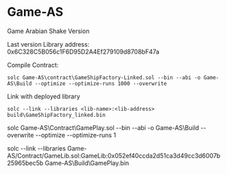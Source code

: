 # Game-AS
Game Arabian Shake Version

Last version Library address: 0x6C328C5B056c1F6D95D2A4Ef279109d8708bF47a

Compile Contract:

```
solc Game-AS\contract\GameShipFactory-Linked.sol --bin --abi -o Game-AS\Build --optimize --optimize-runs 1000 --overwrite
```

Link with deployed library

```
solc --link --libraries <lib-name>:<lib-address> build\GameShipFactory_linked.bin
```



solc Game-AS\Contract\GamePlay.sol --bin --abi -o Game-AS\Build --overwrite --optimize --optimize-runs 1

solc --link --libraries Game-AS/Contract/GameLib.sol:GameLib:0x052ef40ccda2d51ca3d49cc3d6007b25965bec5b Game-AS\Build\GamePlay.bin
